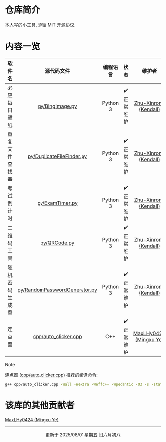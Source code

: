 # 仓库简介
本人写的小工具, 遵循 MIT 开源协议.

# 内容一览

|     软件名     |                           源代码文件                           | 编程语言 |    状态    |                                             维护者                                              |
| :------------: | :------------------------------------------------------------: | :------: | :--------: | :---------------------------------------------------------------------------------------------: |
|  必应每日壁纸  |               [py/BingImage.py](py/BingImage.py)               | Python 3 | ✔️ 正常维护 | [Zhu-Xinrong (Kendall)](https://github.com/Zhu-Xinrong "Zhu-Xinrong (Kendall) 的 GitHub 主页")  |
| 重复文件查找器 |     [py/DuplicateFileFinder.py](py/DuplicateFileFinder.py)     | Python 3 | ✔️ 正常维护 | [Zhu-Xinrong (Kendall)](https://github.com/Zhu-Xinrong "Zhu-Xinrong (Kendall) 的 GitHub 主页")  |
|   考试倒计时   |               [py/ExamTimer.py](py/ExamTimer.py)               | Python 3 | ✔️ 正常维护 | [Zhu-Xinrong (Kendall)](https://github.com/Zhu-Xinrong "Zhu-Xinrong (Kendall) 的 GitHub 主页")  |
|   二维码工具   |                  [py/QRCode.py](py/QRCode.py)                  | Python 3 | ✔️ 正常维护 | [Zhu-Xinrong (Kendall)](https://github.com/Zhu-Xinrong "Zhu-Xinrong (Kendall) 的 GitHub 主页")  |
| 随机密码生成器 | [py/RandomPasswordGenerator.py](py/RandomPasswordGenerator.py) | Python 3 | ✔️ 正常维护 | [Zhu-Xinrong (Kendall)](https://github.com/Zhu-Xinrong "Zhu-Xinrong (Kendall) 的 GitHub 主页")  |
|     连点器     |          [cpp/auto_clicker.cpp](cpp/auto_clicker.cpp)          |   C++    | ✔️ 正常维护 | [MaxLHy0424 (Mingxu Ye)](https://github.com/MaxLHy0424 "MaxLHy0424 (Mingxu Ye) 的 GitHub 主页") |

> [!NOTE]
> 连点器 ([cpp/auto_clicker.cpp](cpp/auto_clicker.cpp)) 推荐的编译命令:
> ```bash
> g++ cpp/auto_clicker.cpp -Wall -Wextra -Weffc++ -Wpedantic -O3 -s -static -flto=auto -fno-rtti -fno-exceptions -ffunction-sections -fdata-sections "-Wl,--gc-sections" -std=gnu++26 -fexec-charset=gbk
> ```

# 该库的其他贡献者

[MaxLHy0424 (Mingxu Ye)](https://github.com/MaxLHy0424 "MaxLHy0424 (Mingxu Ye) 的 GitHub 主页")

---

<div align="center">
更新于 2025/08/01 星期五 闰六月初八
</div>